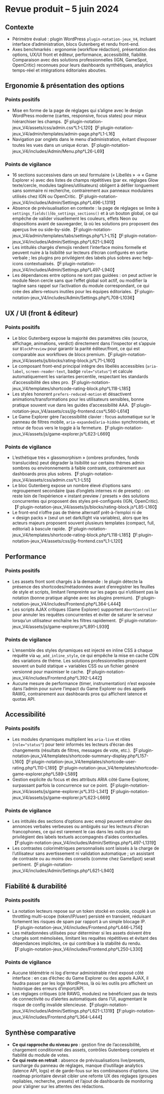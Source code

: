 # Revue produit – 5 juin 2024

## Contexte
- Périmètre évalué : plugin WordPress `plugin-notation-jeux_V4`, incluant interface d’administration, blocs Gutenberg et rendu front-end.
- Axes benchmarkés : ergonomie (workflow rédaction), présentation des options, UX/UI front et éditeur, performance, accessibilité, fiabilité. Comparaison avec des solutions professionnelles (IGN, GameSpot, OpenCritic) reconnues pour leurs dashboards synthétiques, analytics temps-réel et intégrations éditoriales abouties.

## Ergonomie & présentation des options
### Points positifs
- Mise en forme de la page de réglages qui s’aligne avec le design WordPress moderne (cartes, responsive, focus states) pour mieux hiérarchiser les champs.【F:plugin-notation-jeux_V4/assets/css/admin.css†L1-L120】【F:plugin-notation-jeux_V4/admin/templates/admin-page.php†L1-L16】
- Navigation par onglets dans le menu d’administration, évitant d’exposer toutes les vues dans un unique écran.【F:plugin-notation-jeux_V4/includes/Admin/Menu.php†L26-L69】

### Points de vigilance
- 16 sections successives dans un seul formulaire (« Libellés » → « Game Explorer ») avec des listes de champs répétitives (par ex. réglages Glow texte/cercle, modules taglines/utilisateurs) obligent à défiler longuement sans sommaire ni recherche, contrairement aux panneaux modulaires utilisés chez IGN ou OpenCritic.【F:plugin-notation-jeux_V4/includes/Admin/Settings.php†L496-L1319】
- Absence de prévisualisation en contexte : la page de réglages se limite à `settings_fields()`/`do_settings_sections()` et à un bouton global, ce qui empêche de valider visuellement les couleurs, effets Neon ou dispositions avant de sauvegarder, là où les solutions pro proposent des aperçus live ou side-by-side.【F:plugin-notation-jeux_V4/admin/templates/tabs/settings.php†L1-L15】【F:plugin-notation-jeux_V4/includes/Admin/Settings.php†L621-L940】
- Les intitulés chargés d’emojis rendent l’interface moins formelle et peuvent nuire à la lisibilité sur lecteurs d’écran configurés en sortie verbale ; les plugins pro privilégient des labels plus sobres avec help-icons contextualisés.【F:plugin-notation-jeux_V4/includes/Admin/Settings.php†L497-L940】
- Les dépendances entre options ne sont pas guidées : on peut activer le module Neon cercle sans que l’effet global soit actif, ou modifier la tagline sans rappel sur l’activation du module correspondant, ce qui crée des allers-retours inutiles pour les équipes éditoriales.【F:plugin-notation-jeux_V4/includes/Admin/Settings.php†L708-L1036】

## UX / UI (front & éditeur)
### Points positifs
- Le bloc Gutenberg expose la majorité des paramètres clés (source, affichage, animations, verdict) directement dans l’inspector et s’appuie sur `BlockPreview` pour garantir la parité éditeur/front, ce qui est comparable aux workflows de blocs premium.【F:plugin-notation-jeux_V4/assets/js/blocks/rating-block.js†L71-L160】
- Le composant front-end principal intègre des libellés accessibles (`aria-label`, `screen-reader-text`, badge `role="status"`) et calcule automatiquement les variantes percentile, respectant les standards d’accessibilité des sites pro.【F:plugin-notation-jeux_V4/templates/shortcode-rating-block.php†L118-L185】
- Les styles honorent `prefers-reduced-motion` et désactivent animations/transformations pour les utilisateurs sensibles, bonne pratique souvent vue dans les guides d’accessibilité AAA.【F:plugin-notation-jeux_V4/assets/css/jlg-frontend.css†L560-L614】
- Le Game Explorer gère l’accessibilité clavier : focus automatique sur le panneau de filtres mobile, `aria-expanded`/`aria-hidden` synchronisés, et retour de focus vers le toggle à la fermeture.【F:plugin-notation-jeux_V4/assets/js/game-explorer.js†L623-L669】

### Points de vigilance
- L’esthétique très « glassmorphism » (ombres profondes, fonds translucides) peut dégrader la lisibilité sur certains thèmes admin sombres ou environnements à faible contraste, contrairement aux dashboards pros plus sobres.【F:plugin-notation-jeux_V4/assets/css/admin.css†L1-L55】
- Le bloc Gutenberg expose un nombre élevé d’options sans regroupement secondaire (pas d’onglets internes ni de presets) : on reste loin de l’expérience « instant preview / presets » des solutions concurrentes qui proposent des styles pré-configurés (IGN, OpenCritic).【F:plugin-notation-jeux_V4/assets/js/blocks/rating-block.js†L85-L160】
- Le front-end n’offre pas de thème alternatif prêt-à-l’emploi ni de « design packs » (seul un set dark/light via variables), alors que les acteurs majeurs proposent souvent plusieurs templates (compact, full, editorial) à bascule rapide.【F:plugin-notation-jeux_V4/templates/shortcode-rating-block.php†L118-L185】【F:plugin-notation-jeux_V4/assets/css/jlg-frontend.css†L1-L120】

## Performance
### Points positifs
- Les assets front sont chargés à la demande : le plugin détecte la présence des shortcodes/métadonnées avant d’enregistrer les feuilles de style et scripts, limitant l’empreinte sur les pages qui n’utilisent pas la notation (bonne pratique alignée avec les plugins premium).【F:plugin-notation-jeux_V4/includes/Frontend.php†L364-L444】
- Les scripts AJAX critiques (Game Explorer) supportent `AbortController` pour annuler les requêtes concurrentes et éviter de saturer le serveur lorsqu’un utilisateur enchaîne les filtres rapidement.【F:plugin-notation-jeux_V4/assets/js/game-explorer.js†L891-L939】

### Points de vigilance
- L’ensemble des styles dynamiques est injecté en inline CSS à chaque requête via `wp_add_inline_style`, ce qui empêche la mise en cache CDN des variations de thème. Les solutions professionnelles proposent souvent un build statique + variables CSS ou un fichier généré versionné pour maximiser le cache.【F:plugin-notation-jeux_V4/includes/Frontend.php†L392-L442】
- Aucune mesure de performance (timer, instrumentation) n’est exposée dans l’admin pour suivre l’impact du Game Explorer ou des appels RAWG, contrairement aux dashboards pros qui affichent latence et quotas API.

## Accessibilité
### Points positifs
- Les modules dynamiques multiplient les `aria-live` et rôles (`role="status"`) pour tenir informés les lecteurs d’écran des changements (résultats de filtres, messages de vote, etc.).【F:plugin-notation-jeux_V4/templates/shortcode-summary-display.php†L157-L160】【F:plugin-notation-jeux_V4/templates/shortcode-user-rating.php†L110-L189】【F:plugin-notation-jeux_V4/templates/shortcode-game-explorer.php†L589-L589】
- Gestion explicite du focus et des attributs ARIA côté Game Explorer, surpassant parfois la concurrence sur ce point.【F:plugin-notation-jeux_V4/assets/js/game-explorer.js†L313-L341】【F:plugin-notation-jeux_V4/assets/js/game-explorer.js†L623-L669】

### Points de vigilance
- Les intitulés des sections d’options avec emoji peuvent entraîner des annonces verbales verbeuses ou ambiguës sur les lecteurs d’écran francophones, ce qui est rarement le cas dans les outils pro qui privilégient des labels textuels accompagnés d’aides contextuelles.【F:plugin-notation-jeux_V4/includes/Admin/Settings.php†L497-L1319】
- Les contrastes colorimétriques personnalisés sont laissés à la charge de l’utilisateur sans avertissement ni validation automatique ; un assistant de contraste ou au moins des conseils (comme chez GameSpot) serait pertinent.【F:plugin-notation-jeux_V4/includes/Admin/Settings.php†L621-L940】

## Fiabilité & durabilité
### Points positifs
- La notation lecteurs repose sur un token stocké en cookie, couplé à un throttling multi-scope (token/IP/user) persisté en transient, réduisant fortement les risques de spam par rapport à un simple blocage IP.【F:plugin-notation-jeux_V4/includes/Frontend.php†L446-L756】
- Les métadonnées utilisées pour déterminer si les assets doivent être chargés sont mémoïsées, limitant les requêtes répétitives et évitant des dépendances implicites, ce qui contribue à la stabilité du rendu.【F:plugin-notation-jeux_V4/includes/Frontend.php†L250-L330】

### Points de vigilance
- Aucune télémétrie ni log d’erreur administrable n’est exposé côté interface : en cas d’échec du Game Explorer ou des appels AJAX, il faudra passer par les logs WordPress, là où les outils pro affichent un historique des erreurs d’import/API.
- Les réglages critiques (clé RAWG, modules) ne bénéficient pas de tests de connectivité ou d’alertes automatiques dans l’UI, augmentant le risque de config invalide silencieuse.【F:plugin-notation-jeux_V4/includes/Admin/Settings.php†L621-L1319】【F:plugin-notation-jeux_V4/includes/Frontend.php†L364-L444】

## Synthèse comparative
- **Ce qui rapproche du niveau pro** : gestion fine de l’accessibilité, chargement conditionnel des assets, contrôles Gutenberg complets et fiabilité du module de votes.
- **Ce qui reste en retrait** : absence de prévisualisations live/presets, surcharge du panneau de réglages, manque d’outillage analytics (latence API, logs) et de garde-fous sur les combinaisons d’options. Une roadmap prioritaire devrait cibler une refonte UX des réglages (groupes repliables, recherche, presets) et l’ajout de dashboards de monitoring pour s’aligner sur les attentes des rédactions.

